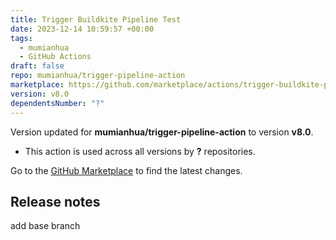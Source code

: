 ```yaml
---
title: Trigger Buildkite Pipeline Test
date: 2023-12-14 10:59:57 +00:00
tags:
  - mumianhua
  - GitHub Actions
draft: false
repo: mumianhua/trigger-pipeline-action
marketplace: https://github.com/marketplace/actions/trigger-buildkite-pipeline-test
version: v8.0
dependentsNumber: "?"
---
```



Version updated for **mumianhua/trigger-pipeline-action** to version **v8.0**.
- This action is used across all versions by **?** repositories.

Go to the [GitHub Marketplace](https://github.com/marketplace/actions/trigger-buildkite-pipeline-test) to find the latest changes.

## Release notes

add base branch

